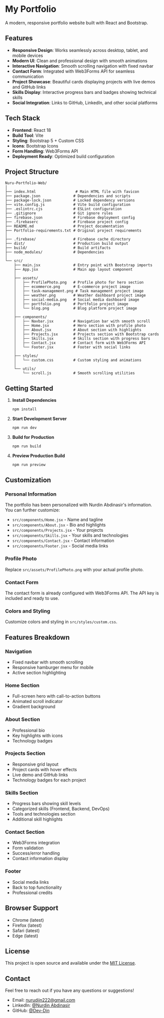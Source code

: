 # My Portfolio

A modern, responsive portfolio website built with React and Bootstrap.

## Features

- **Responsive Design**: Works seamlessly across desktop, tablet, and mobile devices
- **Modern UI**: Clean and professional design with smooth animations
- **Interactive Navigation**: Smooth scrolling navigation with fixed navbar
- **Contact Form**: Integrated with Web3Forms API for seamless communication
- **Project Showcase**: Beautiful cards displaying projects with live demos and GitHub links
- **Skills Display**: Interactive progress bars and badges showing technical skills
- **Social Integration**: Links to GitHub, LinkedIn, and other social platforms

## Tech Stack

- **Frontend**: React 18
- **Build Tool**: Vite
- **Styling**: Bootstrap 5 + Custom CSS
- **Icons**: Bootstrap Icons
- **Form Handling**: Web3Forms API
- **Deployment Ready**: Optimized build configuration

## Project Structure

```
Nuru-Portfolio-Web/
│
├── index.html                  # Main HTML file with favicon
├── package.json               # Dependencies and scripts
├── package-lock.json          # Locked dependency versions
├── vite.config.js             # Vite build configuration
├── .eslintrc.cjs              # ESLint configuration
├── .gitignore                 # Git ignore rules
├── firebase.json              # Firebase deployment config
├── .firebaserc                # Firebase project config
├── README.md                  # Project documentation
├── Portfolio-requirements.txt # Original project requirements
│
├── .firebase/                 # Firebase cache directory
├── dist/                      # Production build output
├── build/                     # Build artifacts
├── node_modules/              # Dependencies
│
└── src/
    ├── main.jsx               # Entry point with Bootstrap imports
    ├── App.jsx                # Main app layout component
    │
    ├── assets/
    │   ├── ProfilePhoto.png   # Profile photo for hero section
    │   ├── ecommerce.png      # E-commerce project image
    │   ├── task-management.png # Task management project image
    │   ├── weather.png        # Weather dashboard project image
    │   ├── social-media.png   # Social media dashboard image
    │   ├── portfolio.png      # Portfolio project image
    │   └── blog.png           # Blog platform project image
    │
    ├── components/
    │   ├── Navbar.jsx         # Navigation bar with smooth scroll
    │   ├── Home.jsx           # Hero section with profile photo
    │   ├── About.jsx          # About section with highlights
    │   ├── Projects.jsx       # Projects section with Bootstrap cards
    │   ├── Skills.jsx         # Skills section with progress bars
    │   ├── Contact.jsx        # Contact form with Web3Forms API
    │   └── Footer.jsx         # Footer with social links
    │
    ├── styles/
    │   └── custom.css         # Custom styling and animations
    │
    └── utils/
        └── scroll.js          # Smooth scrolling utilities
```

## Getting Started

1. **Install Dependencies**

   ```bash
   npm install
   ```

2. **Start Development Server**

   ```bash
   npm run dev
   ```

3. **Build for Production**

   ```bash
   npm run build
   ```

4. **Preview Production Build**
   ```bash
   npm run preview
   ```

## Customization

### Personal Information

The portfolio has been personalized with Nurdin Abdinasir's information. You can further customize:

- `src/components/Home.jsx` - Name and tagline
- `src/components/About.jsx` - Bio and highlights
- `src/components/Projects.jsx` - Your projects
- `src/components/Skills.jsx` - Your skills and technologies
- `src/components/Contact.jsx` - Contact information
- `src/components/Footer.jsx` - Social media links

### Profile Photo

Replace `src/assets/ProfilePhoto.png` with your actual profile photo.

### Contact Form

The contact form is already configured with Web3Forms API. The API key is included and ready to use.

### Colors and Styling

Customize colors and styling in `src/styles/custom.css`.

## Features Breakdown

### Navigation

- Fixed navbar with smooth scrolling
- Responsive hamburger menu for mobile
- Active section highlighting

### Home Section

- Full-screen hero with call-to-action buttons
- Animated scroll indicator
- Gradient background

### About Section

- Professional bio
- Key highlights with icons
- Technology badges

### Projects Section

- Responsive grid layout
- Project cards with hover effects
- Live demo and GitHub links
- Technology badges for each project

### Skills Section

- Progress bars showing skill levels
- Categorized skills (Frontend, Backend, DevOps)
- Tools and technologies section
- Additional skill highlights

### Contact Section

- Web3Forms integration
- Form validation
- Success/error handling
- Contact information display

### Footer

- Social media links
- Back to top functionality
- Professional credits

## Browser Support

- Chrome (latest)
- Firefox (latest)
- Safari (latest)
- Edge (latest)

## License

This project is open source and available under the [MIT License](LICENSE).

## Contact

Feel free to reach out if you have any questions or suggestions!

- Email: nurudiin222@gmail.com
- LinkedIn: [@Nurdin Abdinasir](https://ke.linkedin.com/in/nurdin-abdinasir-1b1a9b367)
- GitHub: [@Dev-Din](https://github.com/Dev-Din)
